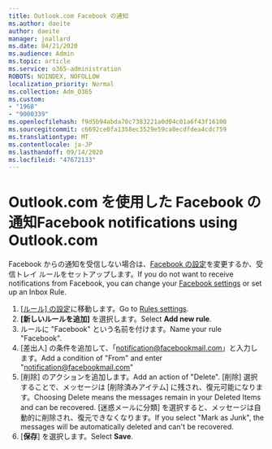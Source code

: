 ```yaml
---
title: Outlook.com Facebook の通知
ms.author: daeite
author: daeite
manager: joallard
ms.date: 04/21/2020
ms.audience: Admin
ms.topic: article
ms.service: o365-administration
ROBOTS: NOINDEX, NOFOLLOW
localization_priority: Normal
ms.collection: Adm_O365
ms.custom:
- "1968"
- "9000339"
ms.openlocfilehash: f9d5b94abda70c7383221a0d04c01a6f43f16100
ms.sourcegitcommit: c6692ce0fa1358ec3529e59ca0ecdfdea4cdc759
ms.translationtype: MT
ms.contentlocale: ja-JP
ms.lasthandoff: 09/14/2020
ms.locfileid: "47672133"
---
```

# <a name="facebook-notifications-using-outlookcom"></a><span data-ttu-id="f8ea4-102">Outlook.com を使用した Facebook の通知</span><span class="sxs-lookup"><span data-stu-id="f8ea4-102">Facebook notifications using Outlook.com</span></span>

<span data-ttu-id="f8ea4-103">Facebook からの通知を受信しない場合は、[Facebook の設定](https://aka.ms/facebook-notifications-settings)を変更するか、受信トレイ ルールをセットアップします。</span><span class="sxs-lookup"><span data-stu-id="f8ea4-103">If you do not want to receive notifications from Facebook, you can change your [Facebook settings](https://aka.ms/facebook-notifications-settings) or set up an Inbox Rule.</span></span>

1. <span data-ttu-id="f8ea4-104">[[ルール] の設定](https://outlook.live.com/mail/options/mail/rules/inboxRules)に移動します。</span><span class="sxs-lookup"><span data-stu-id="f8ea4-104">Go to [Rules settings](https://outlook.live.com/mail/options/mail/rules/inboxRules).</span></span>
1. <span data-ttu-id="f8ea4-105">**[新しいルールを追加]** を選択します。</span><span class="sxs-lookup"><span data-stu-id="f8ea4-105">Select **Add new rule**.</span></span>
1. <span data-ttu-id="f8ea4-106">ルールに "Facebook" という名前を付けます。</span><span class="sxs-lookup"><span data-stu-id="f8ea4-106">Name your rule "Facebook".</span></span>
1. <span data-ttu-id="f8ea4-107">[差出人] の条件を追加して、「notification@facebookmail.com」と入力します。</span><span class="sxs-lookup"><span data-stu-id="f8ea4-107">Add a condition of "From" and enter "notification@facebookmail.com"</span></span>
1. <span data-ttu-id="f8ea4-108">[削除] のアクションを追加します。</span><span class="sxs-lookup"><span data-stu-id="f8ea4-108">Add an action of "Delete".</span></span> <span data-ttu-id="f8ea4-109">[削除] 選択することで、メッセージは [削除済みアイテム] に残され、復元可能になります。</span><span class="sxs-lookup"><span data-stu-id="f8ea4-109">Choosing Delete means the messages remain in your Deleted Items and can be recovered.</span></span> <span data-ttu-id="f8ea4-110">[迷惑メールに分類] を選択すると、メッセージは自動的に削除され、復元できなくなります。</span><span class="sxs-lookup"><span data-stu-id="f8ea4-110">If you select "Mark as Junk", the messages will be automatically deleted and can't be recovered.</span></span>
1. <span data-ttu-id="f8ea4-111">[**保存**] を選択します。</span><span class="sxs-lookup"><span data-stu-id="f8ea4-111">Select **Save**.</span></span>